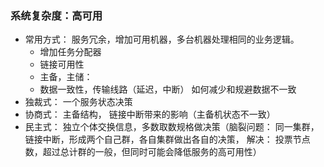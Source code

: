 ### 系统复杂度：高可用
- 常用方式： 服务冗余，增加可用机器，多台机器处理相同的业务逻辑。
    - 增加任务分配器
    - 链接可用性
    - 主备，主储： 
    - 数据一致性，传输线路（延迟，中断） 如何减少和规避数据不一致
- 独裁式： 一个服务状态决策
- 协商式： 主备结构， 链接中断带来的影响（主备机状态不一致）
- 民主式： 独立个体交换信息，多数取数规格做决策（脑裂问题： 同一集群，链接中断，形成两个自己群，各自集群做出各自的决策， 解决： 投票节点数，超过总计群的一般，但同时可能会降低服务的高可用性）